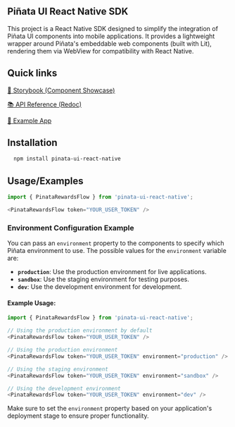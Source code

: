 
## Piñata UI React Native SDK

This project is a React Native SDK designed to simplify the integration of Piñata UI components into mobile applications. It provides a lightweight wrapper around Piñata's embeddable web components (built with Lit), rendering them via WebView for compatibility with React Native.


## Quick links

[📘 Storybook (Component Showcase)](https://www.pinata.ai/ui-api/storybook/)

[📚 API Reference (Redoc)](https://www.pinata.ai/partners/api/v1/redoc/)

[🧪 Example App](https://github.com/pinata-ai/pinata-ui-example-app)


## Installation

```bash
  npm install pinata-ui-react-native
```

## Usage/Examples

```javascript
import { PinataRewardsFlow } from 'pinata-ui-react-native';

<PinataRewardsFlow token="YOUR_USER_TOKEN" />
```


### Environment Configuration Example

You can pass an `environment` property to the components to specify which Piñata environment to use. The possible values for the `environment` variable are:

- **`production`**: Use the production environment for live applications.
- **`sandbox`**: Use the staging environment for testing purposes.
- **`dev`**: Use the development environment for development.

#### Example Usage:

```javascript
import { PinataRewardsFlow } from 'pinata-ui-react-native';

// Using the production environment by default
<PinataRewardsFlow token="YOUR_USER_TOKEN" />

// Using the production environment
<PinataRewardsFlow token="YOUR_USER_TOKEN" environment="production" />

// Using the staging environment
<PinataRewardsFlow token="YOUR_USER_TOKEN" environment="sandbox" />

// Using the development environment
<PinataRewardsFlow token="YOUR_USER_TOKEN" environment="dev" />
```

Make sure to set the `environment` property based on your application's deployment stage to ensure proper functionality.
